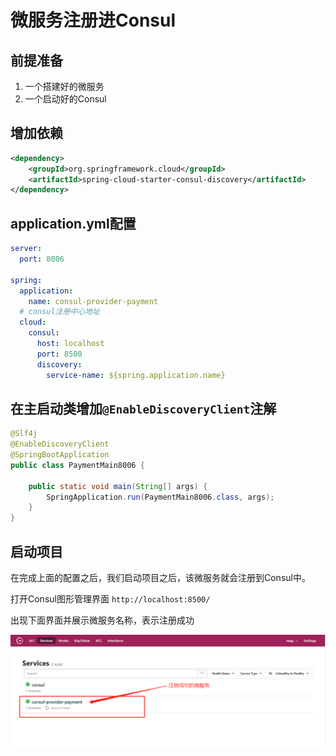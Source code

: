 # 微服务注册进Consul

## 前提准备

1. 一个搭建好的微服务
2. 一个启动好的Consul



## 增加依赖

```xml
<dependency>
    <groupId>org.springframework.cloud</groupId>
    <artifactId>spring-cloud-starter-consul-discovery</artifactId>
</dependency>
```



## application.yml配置

```yml
server:
  port: 8006

spring:
  application:
    name: consul-provider-payment
  # consul注册中心地址
  cloud:
    consul:
      host: localhost
      port: 8500
      discovery:
        service-name: ${spring.application.name}
```



## 在主启动类增加`@EnableDiscoveryClient`注解

```java
@Slf4j
@EnableDiscoveryClient
@SpringBootApplication
public class PaymentMain8006 {

    public static void main(String[] args) {
        SpringApplication.run(PaymentMain8006.class, args);
    }
}
```



## 启动项目

在完成上面的配置之后，我们启动项目之后，该微服务就会注册到Consul中。

打开Consul图形管理界面 `http://localhost:8500/`

出现下面界面并展示微服务名称，表示注册成功

![](./img/image-20201213024651617.png)